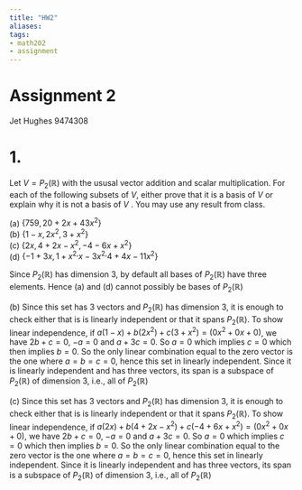 ```yaml
---
title: "HW2"
aliases: 
tags: 
- math202
- assignment
---
```


# Assignment 2
Jet Hughes 9474308

# 1. 
Let $V = P_2(\mathbb{R})$ with the ususal vector addition and scalar multiplication. For each of the following subsets of $V$, either prove that it is a basis of $V$ or explain why it is not a basis of $V$ . You may use any result from class.

(a) $\{759, 20+2x+43x^2\}$  
(b) $\{1-x, 2x^{2},3+x^2\}$   
(c) $\{2x, 4+2x-x^{2}, -4-6x+x^2\}$   
(d) $\{-1+3x, 1+x^{2,}x-3x^{2,}4+4x-11x^2\}$    

Since $P_2(\mathbb{R})$ has dimension 3, by default all bases of $P_2(\mathbb{R})$ have three elements. Hence (a) and (d) cannot possibly be bases of $P_2(\mathbb{R})$

(b) Since this set has 3 vectors and $P_2(\mathbb{R})$ has dimension 3, it is enough to check either that is is linearly independent or that it spans $P_2(\mathbb{R})$.
To show linear independence, if $a(1-x)+b(2x^2)+c(3+x^2)=(0x^2 + 0x + 0)$, we have $2b+c=0$, $-a=0$ and $a+3c = 0$. So $a=0$ which implies $c=0$ which then implies $b=0$. So the only linear combination equal to the zero vector is the one where $a=b=c=0$, hence this set in linearly independent. Since it is linearly independent and has three vectors, its span is a subspace of $P_2(\mathbb{R})$ of dimension 3, i.e., all of $P_2(\mathbb{R})$

(c) Since this set has 3 vectors and $P_2(\mathbb{R})$ has dimension 3, it is enough to check either that is is linearly independent or that it spans $P_2(\mathbb{R})$.
To show linear independence, if $a(2x)+b(4+2x-x^2)+c(-4+6x+x^2)=(0x^2 + 0x + 0)$, we have $2b+c=0$, $-a=0$ and $a+3c = 0$. So $a=0$ which implies $c=0$ which then implies $b=0$. So the only linear combination equal to the zero vector is the one where $a=b=c=0$, hence this set in linearly independent. Since it is linearly independent and has three vectors, its span is a subspace of $P_2(\mathbb{R})$ of dimension 3, i.e., all of $P_2(\mathbb{R})$